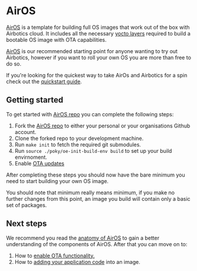 # AirOS

[AirOS](https://github.com/Airbotics/AirOS) is a template for building full OS images that work out of the box with Airbotics cloud. It includes all the necessary [yocto layers](https://docs.yoctoproject.org/dev/dev-manual/layers.html) required to build a bootable OS image with OTA capabilities. 

[AirOS](https://github.com/Airbotics/AirOS)  is our recommended starting point for anyone wanting to try out Airbotics, however if you want to roll your own OS you are more than free to do so.    

If you're looking for the quickest way to take AirOs and Airbotics for a spin check out the [quickstart guide](../guides/quickstart.md).

## Getting started

To get started with [AirOS repo](https://github.com/Airbotics/AirOS) you can complete the following steps:


1. Fork the [AirOS repo](https://github.com/Airbotics/AirOS) to either your personal or your organisations Github account.
2. Clone the forked repo to your development machine.
3. Run `make init` to fetch the required git submodules.
4. Run `source ./poky/oe-init-build-env build` to set up your build envirnoment. 
5. Enable [OTA updates](./enable-ota.md)

After completing these steps you should now have the bare minimum you need to start building your own OS image. 

You should note that minimum really means minimum, if you make no further changes from this point, an image you build will contain only a basic set of packages.


## Next steps

We recommend you read the [anatomy of AirOS](./anatomy.md) to gain a better understanding of the components of AirOS. After that you can move on to:

1. How to [enable OTA functionality.](../airos/enable-ota.md) 
2. How to [adding your application code](./add-app.md) into an image. 